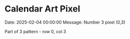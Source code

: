 # Calendar Art Pixel

Date: 2025-02-04 00:00:00
Message: Number 3 pixel (0,3)

Part of 3 pattern - row 0, col 3
